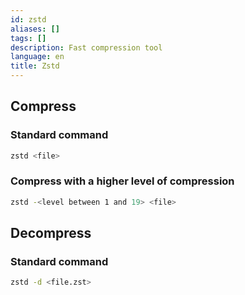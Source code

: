 ```yaml
---
id: zstd
aliases: []
tags: []
description: Fast compression tool
language: en
title: Zstd
---
```


## Compress

### Standard command

```sh
zstd <file>
```

### Compress with a higher level of compression

```zsh
zstd -<level between 1 and 19> <file>
```

## Decompress

### Standard command

```sh
zstd -d <file.zst>
```
